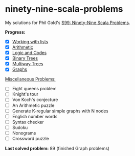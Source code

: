 # ninety-nine-scala-problems
My solutions for Phil Gold's [S99: Ninety-Nine Scala Problems](http://aperiodic.net/phil/scala/s-99/).

**Progress:**

- [X] [Working with lists](http://aperiodic.net/phil/scala/s-99/#lists_)
- [X] [Arithmetic](http://aperiodic.net/phil/scala/s-99/#math)
- [X] [Logic and Codes](http://aperiodic.net/phil/scala/s-99/#logic)
- [X] [Binary Trees](http://aperiodic.net/phil/scala/s-99/#btrees)
- [X] [Multiway Trees](http://aperiodic.net/phil/scala/s-99/#mtrees)
- [X] [Graphs](http://aperiodic.net/phil/scala/s-99/#graphs)

[Miscellaneous Problems:](http://aperiodic.net/phil/scala/s-99/#misc)

- [ ] Eight queens problem
- [ ] Knight's tour
- [ ] Von Koch's conjecture
- [ ] An Arithmetic puzzle
- [ ] Generate K-regular simple graphs with N nodes
- [ ] English number words
- [ ] Syntax checker
- [ ] Sudoku
- [ ] Nonograms
- [ ] Crossword puzzle

**Last solved problem:** 89 (finished Graph problems)
